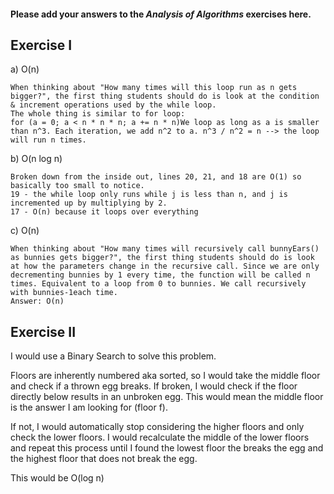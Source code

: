 #### Please add your answers to the ***Analysis of  Algorithms*** exercises here.

## Exercise I

a)
    O(n)
    
    When thinking about "How many times will this loop run as n gets bigger?", the first thing students should do is look at the condition & increment operations used by the while loop.
    The whole thing is similar to for loop:
    for (a = 0; a < n * n * n; a += n * n)We loop as long as a is smaller than n^3. Each iteration, we add n^2 to a. n^3 / n^2 = n --> the loop will run n times.

b)
    O(n log n) 

    Broken down from the inside out, lines 20, 21, and 18 are O(1) so basically too small to notice. 
    19 - the while loop only runs while j is less than n, and j is incremented up by multiplying by 2.
    17 - O(n) because it loops over everything

c)
    O(n)

    When thinking about "How many times will recursively call bunnyEars() as bunnies gets bigger?", the first thing students should do is look at how the parameters change in the recursive call. Since we are only decrementing bunnies by 1 every time, the function will be called n times. Equivalent to a loop from 0 to bunnies. We call recursively with bunnies-1each time.
    Answer: O(n)

## Exercise II

I would use a Binary Search to solve this problem.

Floors are inherently numbered aka sorted, so I would take the middle floor and check if a thrown egg breaks. If broken, I would check if the floor directly below results in an unbroken egg. This would mean the middle floor is the answer I am looking for (floor f). 

If not, I would automatically stop considering the higher floors and only check the lower floors. I would recalculate the middle of the lower floors and repeat this process until I found the lowest floor the breaks the egg and the highest floor that does not break the egg.

This would be O(log n)